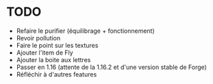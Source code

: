 # TODO
- Refaire le purifier (équilibrage + fonctionnement)
- Revoir pollution
- Faire le point sur les textures
- Ajouter l'item de Fly
- Ajouter la boite aux lettres
- Passer en 1.16 (attente de la 1.16.2 et d'une version stable de Forge)
- Réfléchir à d'autres features